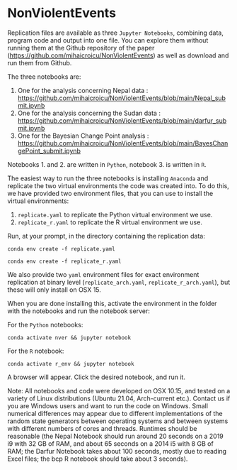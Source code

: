# NonViolentEvents

Replication files are available as three `Jupyter Notebooks`, combining data, program code and output into one file. You can explore them without running them at the Github repository of the paper (https://github.com/mihaicroicu/NonViolentEvents) as well as download and run them from Github.

The three notebooks are:

1. One for the analysis concerning Nepal data : https://github.com/mihaicroicu/NonViolentEvents/blob/main/Nepal_submit.ipynb
2. One for the analysis concerning the Sudan data : https://github.com/mihaicroicu/NonViolentEvents/blob/main/darfur_submit.ipynb
3. One for the Bayesian Change Point analysis : https://github.com/mihaicroicu/NonViolentEvents/blob/main/BayesChangePoint_submit.ipynb

Notebooks 1. and 2. are written in `Python`, notebook 3. is written in `R`.

The easiest way to run the three notebooks is installing `Anaconda` and replicate the two virtual environments the code was created into. To do this, we have provided two environment files, that you can use to install the virtual environments:

1. `replicate.yaml` to replicate the Python virtual environment we use.
2. `replicate_r.yaml` to replicate the R virtual environment we use.

Run, at your prompt, in the directory containing the replication data:

`conda env create -f replicate.yaml`

`conda env create -f replicate_r.yaml`

We also provide two `yaml` environment files for exact environment replication at binary level (`replicate_arch.yaml`, `replicate_r_arch.yaml`), but these will only install on OSX 15.

When you are done installing this, activate the environment in the folder with the notebooks and run the notebook server:

For the `Python` notebooks:

`conda activate nver && jupyter notebook`

For the `R` notebook:

`conda activate r_env && jupyter notebook`

A browser will appear. Click the desired notebook, and run it.

Note: All notebooks and code were developed on OSX 10.15, and tested on a variety of Linux distributions (Ubuntu 21.04, Arch-current etc.). Contact us if you are Windows users and want to run the code on Windows. Small numerical differences may appear due to different implementations of the random state generators between operating systems and between systems with different numbers of cores and threads. Runtimes should be reasonable (the Nepal Notebook should run around 20 seconds on a 2019 i9 with 32 GB of RAM, and about 65 seconds on a 2014 i5 with 8 GB of RAM; the Darfur Notebook takes about 100 seconds, mostly due to reading Excel files; the bcp R notebook should take about 3 seconds).
